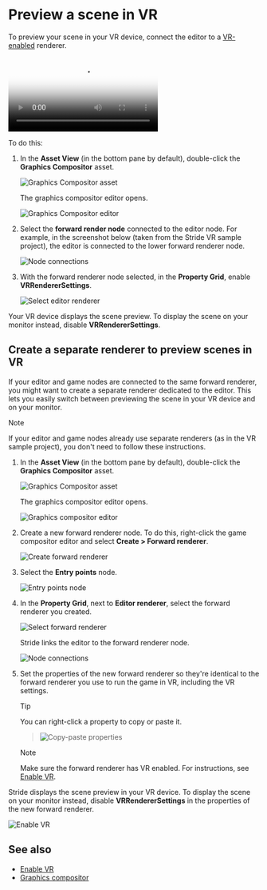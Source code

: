 # Preview a scene in VR

To preview your scene in your VR device, connect the editor to a [VR-enabled](enable-vr.md) renderer.

<p>
<video autoplay loop class="responsive-video" poster="media/vr-editor_640.jpg">
   <source src="media/vr-editor_640.mp4" type="video/mp4">
</video>
</p>

To do this:

1. In the **Asset View** (in the bottom pane by default), double-click the **Graphics Compositor** asset.

    ![Graphics Compositor asset](../graphics/graphics-compositor/media/graphics-compositor-asset.png)

    The graphics compositor editor opens.

    ![Graphics Compositor editor](media/graphics-compositor-VR-template.png)

2. Select the **forward render node** connected to the editor node. For example, in the screenshot below (taken from the Stride VR sample project), the editor is connected to the lower forward renderer node.

    ![Node connections](media/node-connections.png)

3. With the forward renderer node selected, in the **Property Grid**, enable **VRRendererSettings**.

    ![Select editor renderer](media/enable-vr.png)

Your VR device displays the scene preview. To display the scene on your monitor instead, disable **VRRendererSettings**.

## Create a separate renderer to preview scenes in VR

If your editor and game nodes are connected to the same forward renderer, you might want to create a separate renderer dedicated to the editor. This lets you easily switch between previewing the scene in your VR device and on your monitor.

>[!Note]
>If your editor and game nodes already use separate renderers (as in the VR sample project), you don't need to follow these instructions.

1. In the **Asset View** (in the bottom pane by default), double-click the **Graphics Compositor** asset.

    ![Graphics Compositor asset](../graphics/graphics-compositor/media/graphics-compositor-asset.png)

    The graphics compositor editor opens.

    ![Graphics compositor editor](media/graphics-compositor-no-editor-node.png)

2. Create a new forward renderer node. To do this, right-click the game compositor editor and select **Create > Forward renderer**.

    ![Create forward renderer](media/create-forward-renderer.png)

3. Select the **Entry points** node.

    ![Entry points node](media/entry-points-node.png)

4. In the **Property Grid**, next to **Editor renderer**, select the forward renderer you created.

    ![Select forward renderer](media/select-editor-forward-renderer.png)

    Stride links the editor to the forward renderer node.

    ![Node connections](media/node-connections.png)

5. Set the properties of the new forward renderer so they're identical to the forward renderer you use to run the game in VR, including the VR settings.

    > [!Tip]
    > You can right-click a property to copy or paste it.

    > ![Copy-paste properties](media/copy-paste-properties.png)

    > [!Note]
    > Make sure the forward renderer has VR enabled. For instructions, see [Enable VR](enable-vr.md).

Stride displays the scene preview in your VR device. To display the scene on your monitor instead, disable **VRRendererSettings** in the properties of the new forward renderer.

![Enable VR](media/vr-renderer-settings.png)

## See also

* [Enable VR](enable-vr.md)
* [Graphics compositor](../graphics/graphics-compositor/index.md)